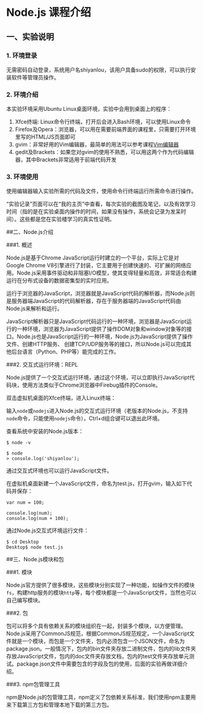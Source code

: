 # Node.js 课程介绍

## 一、实验说明 

### 1. 环境登录 

无需密码自动登录，系统用户名shiyanlou，该用户具备sudo的权限，可以执行安装软件等管理员操作。 

### 2. 环境介绍 

本实验环境采用Ubuntu Linux桌面环境，实验中会用到桌面上的程序： 

1. Xfce终端: Linux命令行终端，打开后会进入Bash环境，可以使用Linux命令 
2. Firefox及Opera：浏览器，可以用在需要前端界面的课程里，只需要打开环境里写的HTML/JS页面即可 
3. gvim：非常好用的Vim编辑器，最简单的用法可以参考课程[Vim编辑器](http://www.shiyanlou.com/courses/2)
4. gedit及Brackets：如果您对gvim的使用不熟悉，可以用这两个作为代码编辑器，其中Brackets非常适用于前端代码开发 

### 3. 环境使用 

使用编辑器输入实验所需的代码及文件，使用命令行终端运行所需命令进行操作。 


“实验记录”页面可以在“我的主页”中查看，每次实验的截图及笔记，以及有效学习时间（指的是在实验桌面内操作的时间，如果没有操作，系统会记录为发呆时间）。这些都是您在实验楼学习的真实性证明。 


##二、Node.js介绍

###1. 概述

Node.js是基于Chrome JavaScript运行时建立的一个平台，实际上它是对Google Chrome V8引擎进行了封装，它主要用于创建快速的、可扩展的网络应用。Node.js采用事件驱动和非阻塞I/O模型，使其变得轻量和高效，非常适合构建运行在分布式设备的数据密集型的实时应用。

运行于浏览器的JavaScript，浏览器就是JavaScript代码的解析器，而Node.js则是服务器端JavaScript的代码解析器，存在于服务器端的JavaScript代码由Node.js来解析和运行。

JavaScript解析器只是JavaScript代码运行的一种环境，浏览器是JavaScript运行的一种环境，浏览器为JavaScript提供了操作DOM对象和window对象等的接口。Node.js也是JavaScript运行的一种环境，Node.js为JavaScript提供了操作文件、创建HTTP服务、 创建TCP/UDP服务等的接口，所以Node.js可以完成其他后台语言（Python、PHP等）能完成的工作。

###2. 交互式运行环境：REPL

Node.js提供了一个交互式运行环境，通过这个环境，可以立即执行JavaScript代码块，使用方法类似于Chrome浏览器中Firebug插件的Console。

双击虚拟机桌面的Xfce终端，进入Linux终端：


输入`node`或`nodejs`进入Node.js的交互式运行环境（老版本的Node.js，不支持`node`命令，只能使用`nodejs`命令），Ctrl+d组合键可以退出此环境。

查看系统中安装的Node.js版本：

```
$ node -v
```

```
$ node
> console.log('shiyanlou');
```

通过交互式环境也可以运行JavaScript文件。

在虚拟机桌面新建一个JavaScript文件，命名为test.js，打开gvim，输入如下代码并保存：

```
var num = 100;

console.log(num);
console.log(num + 100);
```

通过Node.js交互式环境运行文件：

```
$ cd Desktop
Desktop$ node test.js
```

##三、Node.js模块和包

###1. 模块

Node.js官方提供了很多模块，这些模块分别实现了一种功能，如操作文件的模块`fs`，构建http服务的模块`http`等，每个模块都是一个JavaScript文件，当然也可以自己编写模块。

###2. 包

包可以将多个具有依赖关系的模块组织在一起，封装多个模块，以方便管理。Node.js采用了CommonJS规范，根据CommonJS规范规定，一个JavaScript文件就是一个模块，而包是一个文件夹，包内必须包含一个JSON文件，命名为package.json。一般情况下，包内的bin文件夹存放二进制文件，包内的lib文件夹存放JavaScript文件，包内的doc文件夹存放文档，包内的test文件夹存放单元测试。package.json文件中需要包含的字段及包的使用，后面的实验再做详细介绍。

###3. npm包管理工具

npm是Node.js的包管理工具，npm定义了包依赖关系标准，我们使用npm主要用来下载第三方包和管理本地下载的第三方包。

